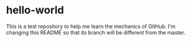 # hello-world
This is a test repository to help me learn the mechanics of GitHub. I'm changing this README so that its branch will be different from the master.
